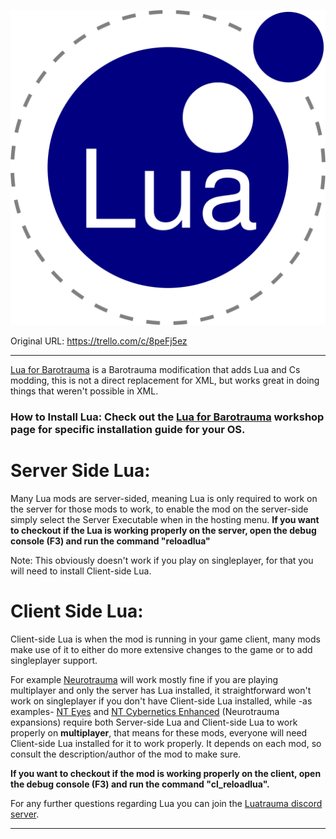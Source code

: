 ![1200px-Lua-Logo.svg.png\|200](./How%20to%20install%20Lua%20for%20Barotrauma%20(required%20by%20Neurotrauma)%20-%20Attachments/6718845db30472d958dd7e7d.png)

Original URL: https://trello.com/c/8peFj5ez

---

[Lua for Barotrauma](https://steamcommunity.com/sharedfiles/filedetails/?id=2559634234 "‌") is a Barotrauma modification that adds Lua and Cs modding, this is not a direct replacement for XML, but works great in doing things that weren't possible in XML.

### How to Install Lua: Check out the [Lua for Barotrauma](https://steamcommunity.com/sharedfiles/filedetails/?id=2559634234 "‌") workshop page for specific installation guide for your OS.

# Server Side Lua:

Many Lua mods are server-sided, meaning Lua is only required to work on the server for those mods to work, to enable the mod on the server-side simply select the Server Executable when in the hosting menu.
**If you want to checkout if the Lua is working properly on the server, open the debug console (F3) and run the command "reloadlua"**

Note: This obviously doesn't work if you play on singleplayer, for that you will need to install Client-side Lua.

# Client Side Lua:

Client-side Lua is when the mod is running in your game client, many mods make use of it to either do more extensive changes to the game or to add singleplayer support.

For example [Neurotrauma](https://steamcommunity.com/sharedfiles/filedetails/?id=3190189044 "‌") will work mostly fine if you are playing multiplayer and only the server has Lua installed, it straightforward won't work on singleplayer if you don't have Client-side Lua installed, while -as examples- [NT Eyes](https://steamcommunity.com/sharedfiles/filedetails/?id=3294574390 "‌") and [NT Cybernetics Enhanced](https://steamcommunity.com/sharedfiles/filedetails/?id=3324062208 "‌") (Neurotrauma expansions) require both Server-side Lua and Client-side Lua to work properly on **multiplayer**, that means for these mods, everyone will need Client-side Lua installed for it to work properly. It depends on each mod, so consult the description/author of the mod to make sure.

**If you want to checkout if the mod is working properly on the client, open the debug console (F3) and run the command "cl_reloadlua".**

For any further questions regarding Lua you can join the [Luatrauma discord server](https://discord.gg/f9zvNNuxu9 "‌").

---

